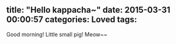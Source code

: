 title: "Hello kappacha~"
date: 2015-03-31 00:00:57
categories: Loved
tags:
---
Good morning! Little small pig! Meow~~
